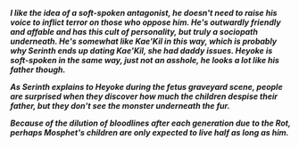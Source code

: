 ***I like the idea of a soft-spoken antagonist, he doesn't need to raise his voice to inflict terror on those who oppose him.
He's outwardly friendly and affable and has this cult of personality, but truly a sociopath underneath.
He's somewhat like Kae'Kil in this way, which is probably why Serinth ends up dating Kae'Kil, she had daddy issues.
Heyoke is soft-spoken in the same way, just not an asshole, he looks a lot like his father though.***

***As Serinth explains to Heyoke during the fetus graveyard scene, people are surprised when they discover how much the children despise their father, but they don't see the monster underneath the fur.***

***Because of the dilution of bloodlines after each generation due to the Rot, perhaps Mosphet's children are only expected to live half as long as him.***